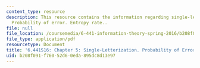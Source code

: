 ```yaml
---
content_type: resource
description: This resource contains the information regarding single-letterization.
  Probability of error. Entropy rate..
file: null
file_location: /coursemedia/6-441-information-theory-spring-2016/b208f091f76052d60eda895dc8d13e97_MIT6_441S16_chapter_5.pdf
file_type: application/pdf
resourcetype: Document
title: '6.441S16: Chapter 5: Single-Letterization. Probability of Error. Entropy Rate.'
uid: b208f091-f760-52d6-0eda-895dc8d13e97
---
```

